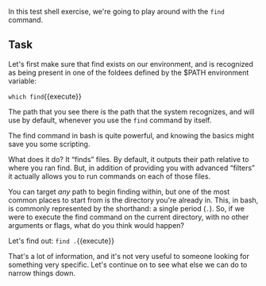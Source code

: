 In this test shell exercise, we're going to play around with the `find` command.

## Task

Let's first make sure that find exists on our environment, and is recognized as being present in one of the foldees defined by the $PATH environment variable:

`which find`{{execute}}

The path that you see there is the path that the system recognizes, and will use by default, whenever you use the `find` command by itself.

The find command in bash is quite powerful, and knowing the basics might save you some scripting.

What does it do? It “finds” files. By default, it outputs their path relative to where you ran find. But, in addition of providing you with advanced “filters” it actually allows you to run commands on each of those files.

You can target _any_ path to begin finding within, but one of the most common places to start from is the directory you're already in. This, in bash, is commonly represented by the shorthand: a single period (`.`). So, if we were to execute the find command on the current directory, with no other arguments or flags, what do you think would happen?

Let's find out: `find .`{{execute}}

That's a lot of information, and it's not very useful to someone looking for something very specific. Let's continue on to see what else we can do to narrow things down.
